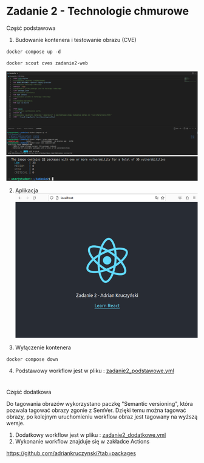 # Zadanie 2 - Technologie chmurowe

Część podstawowa
1. Budowanie kontenera i testowanie obrazu (CVE)
```
docker compose up -d 
```
```
docker scout cves zadanie2-web
```
![image](printscreens/uruchomienie_i_cve1.png)
![image](printscreens/cve2.png)

2. Aplikacja
![image](printscreens/Aplikacja.png)


3. Wyłączenie kontenera
```
docker compose down
```

4. Podstawowy workflow jest w pliku : [zadanie2_podstawowe.yml](.github/workflows/zadanie2_podstawowe.yml)


#
Część dodatkowa

Do tagowania obrazów wykorzystano paczkę "Semantic versioning", która pozwala tagować obrazy zgonie z SemVer. 
Dzięki temu można tagować obrazy, po kolejnym uruchomieniu workflow obraz jest tagowany na wyższą wersje.

1. Dodatkowy workflow jest w pliku : [zadanie2_dodatkowe.yml](.github/workflows/zadanie2_dodatkowe.yml)
2. Wykonanie workflow znajduje się w zakładce Actions

https://github.com/adriankruczynski?tab=packages

